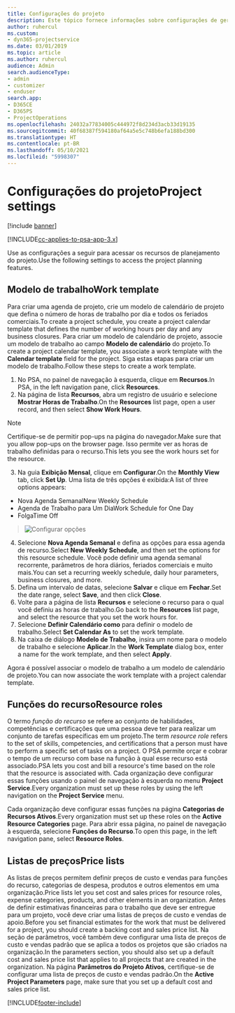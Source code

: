 ```yaml
---
title: Configurações do projeto
description: Este tópico fornece informações sobre configurações de gerenciamento do projeto.
author: ruhercul
ms.custom:
- dyn365-projectservice
ms.date: 03/01/2019
ms.topic: article
ms.author: ruhercul
audience: Admin
search.audienceType:
- admin
- customizer
- enduser
search.app:
- D365CE
- D365PS
- ProjectOperations
ms.openlocfilehash: 24032a77834005c444972f8d234d3acb33d19135
ms.sourcegitcommit: 40f68387f594180af64a5e5c748b6efa188bd300
ms.translationtype: HT
ms.contentlocale: pt-BR
ms.lasthandoff: 05/10/2021
ms.locfileid: "5998307"
---
```

# <a name="project-settings"></a><span data-ttu-id="637dc-103">Configurações do projeto</span><span class="sxs-lookup"><span data-stu-id="637dc-103">Project settings</span></span>

[!include [banner](../includes/psa-now-project-operations.md)]

[!INCLUDE[cc-applies-to-psa-app-3.x](../includes/cc-applies-to-psa-app-3x.md)]

<span data-ttu-id="637dc-104">Use as configurações a seguir para acessar os recursos de planejamento do projeto.</span><span class="sxs-lookup"><span data-stu-id="637dc-104">Use the following settings to access the project planning features.</span></span>

## <a name="work-template"></a><span data-ttu-id="637dc-105">Modelo de trabalho</span><span class="sxs-lookup"><span data-stu-id="637dc-105">Work template</span></span>

<span data-ttu-id="637dc-106">Para criar uma agenda de projeto, crie um modelo de calendário de projeto que defina o número de horas de trabalho por dia e todos os feriados comerciais.</span><span class="sxs-lookup"><span data-stu-id="637dc-106">To create a project schedule, you create a project calendar template that defines the number of working hours per day and any business closures.</span></span> <span data-ttu-id="637dc-107">Para criar um modelo de calendário de projeto, associe um modelo de trabalho ao campo **Modelo de calendário** do projeto.</span><span class="sxs-lookup"><span data-stu-id="637dc-107">To create a project calendar template, you associate a work template with the **Calendar template** field for the project.</span></span> <span data-ttu-id="637dc-108">Siga estas etapas para criar um modelo de trabalho.</span><span class="sxs-lookup"><span data-stu-id="637dc-108">Follow these steps to create a work template.</span></span>

1. <span data-ttu-id="637dc-109">No PSA, no painel de navegação à esquerda, clique em **Recursos**.</span><span class="sxs-lookup"><span data-stu-id="637dc-109">In PSA, in the left navigation pane, click **Resources**.</span></span> 
2. <span data-ttu-id="637dc-110">Na página de lista **Recursos**, abra um registro de usuário e selecione **Mostrar Horas de Trabalho**.</span><span class="sxs-lookup"><span data-stu-id="637dc-110">On the **Resources** list page, open a user record, and then select **Show Work Hours**.</span></span>

  > [!NOTE]
  > <span data-ttu-id="637dc-111">Certifique-se de permitir pop-ups na página do navegador.</span><span class="sxs-lookup"><span data-stu-id="637dc-111">Make sure that you allow pop-ups on the browser page.</span></span> <span data-ttu-id="637dc-112">Isso permite ver as horas de trabalho definidas para o recurso.</span><span class="sxs-lookup"><span data-stu-id="637dc-112">This lets you see the work hours set for the resource.</span></span>
  
3. <span data-ttu-id="637dc-113">Na guia **Exibição Mensal**, clique em **Configurar**.</span><span class="sxs-lookup"><span data-stu-id="637dc-113">On the **Monthly View** tab, click **Set Up**.</span></span> <span data-ttu-id="637dc-114">Uma lista de três opções é exibida:</span><span class="sxs-lookup"><span data-stu-id="637dc-114">A list of three options appears:</span></span> 

  - <span data-ttu-id="637dc-115">Nova Agenda Semanal</span><span class="sxs-lookup"><span data-stu-id="637dc-115">New Weekly Schedule</span></span>
  - <span data-ttu-id="637dc-116">Agenda de Trabalho para Um Dia</span><span class="sxs-lookup"><span data-stu-id="637dc-116">Work Schedule for One Day</span></span>
  - <span data-ttu-id="637dc-117">Folga</span><span class="sxs-lookup"><span data-stu-id="637dc-117">Time Off</span></span>

> ![Configurar opções](media/project-13.png)

4. <span data-ttu-id="637dc-119">Selecione **Nova Agenda Semanal** e defina as opções para essa agenda de recurso.</span><span class="sxs-lookup"><span data-stu-id="637dc-119">Select **New Weekly Schedule**, and then set the options for this resource schedule.</span></span> <span data-ttu-id="637dc-120">Você pode definir uma agenda semanal recorrente, parâmetros de hora diários, feriados comerciais e muito mais.</span><span class="sxs-lookup"><span data-stu-id="637dc-120">You can set a recurring weekly schedule, daily hour parameters, business closures, and more.</span></span>
5. <span data-ttu-id="637dc-121">Defina um intervalo de datas, selecione **Salvar** e clique em **Fechar**.</span><span class="sxs-lookup"><span data-stu-id="637dc-121">Set the date range, select **Save**, and then click **Close**.</span></span> 
6. <span data-ttu-id="637dc-122">Volte para a página de lista **Recursos** e selecione o recurso para o qual você definiu as horas de trabalho.</span><span class="sxs-lookup"><span data-stu-id="637dc-122">Go back to the **Resources** list page, and select the resource that you set the work hours for.</span></span> 
7. <span data-ttu-id="637dc-123">Selecione **Definir Calendário como** para definir o modelo de trabalho.</span><span class="sxs-lookup"><span data-stu-id="637dc-123">Select **Set Calendar As** to set the work template.</span></span> 
8. <span data-ttu-id="637dc-124">Na caixa de diálogo **Modelo de Trabalho**, insira um nome para o modelo de trabalho e selecione **Aplicar**.</span><span class="sxs-lookup"><span data-stu-id="637dc-124">In the **Work Template** dialog box, enter a name for the work template, and then select **Apply**.</span></span> 

<span data-ttu-id="637dc-125">Agora é possível associar o modelo de trabalho a um modelo de calendário de projeto.</span><span class="sxs-lookup"><span data-stu-id="637dc-125">You can now associate the work template with a project calendar template.</span></span>

## <a name="resource-roles"></a><span data-ttu-id="637dc-126">Funções do recurso</span><span class="sxs-lookup"><span data-stu-id="637dc-126">Resource roles</span></span>

<span data-ttu-id="637dc-127">O termo *função do recurso* se refere ao conjunto de habilidades, competências e certificações que uma pessoa deve ter para realizar um conjunto de tarefas específicas em um projeto.</span><span class="sxs-lookup"><span data-stu-id="637dc-127">The term *resource role* refers to the set of skills, competencies, and certifications that a person must have to perform a specific set of tasks on a project.</span></span> <span data-ttu-id="637dc-128">O PSA permite orçar e cobrar o tempo de um recurso com base na função à qual esse recurso está associado.</span><span class="sxs-lookup"><span data-stu-id="637dc-128">PSA lets you cost and bill a resource's time based on the role that the resource is associated with.</span></span> <span data-ttu-id="637dc-129">Cada organização deve configurar essas funções usando o painel de navegação à esquerda no menu **Project Service**.</span><span class="sxs-lookup"><span data-stu-id="637dc-129">Every organization must set up these roles by using the left navigation on the **Project Service** menu.</span></span>

<span data-ttu-id="637dc-130">Cada organização deve configurar essas funções na página **Categorias de Recursos Ativos**.</span><span class="sxs-lookup"><span data-stu-id="637dc-130">Every organization must set up these roles on the **Active Resource Categories** page.</span></span> <span data-ttu-id="637dc-131">Para abrir essa página, no painel de navegação à esquerda, selecione **Funções do Recurso**.</span><span class="sxs-lookup"><span data-stu-id="637dc-131">To open this page, in the left navigation pane, select **Resource Roles**.</span></span>

## <a name="price-lists"></a><span data-ttu-id="637dc-132">Listas de preços</span><span class="sxs-lookup"><span data-stu-id="637dc-132">Price lists</span></span>

<span data-ttu-id="637dc-133">As listas de preços permitem definir preços de custo e vendas para funções do recurso, categorias de despesa, produtos e outros elementos em uma organização.</span><span class="sxs-lookup"><span data-stu-id="637dc-133">Price lists let you set cost and sales prices for resource roles, expense categories, products, and other elements in an organization.</span></span> <span data-ttu-id="637dc-134">Antes de definir estimativas financeiras para o trabalho que deve ser entregue para um projeto, você deve criar uma listas de preços de custo e vendas de apoio.</span><span class="sxs-lookup"><span data-stu-id="637dc-134">Before you set financial estimates for the work that must be delivered for a project, you should create a backing cost and sales price list.</span></span> <span data-ttu-id="637dc-135">Na seção de parâmetros, você também deve configurar uma lista de preços de custo e vendas padrão que se aplica a todos os projetos que são criados na organização.</span><span class="sxs-lookup"><span data-stu-id="637dc-135">In the parameters section, you should also set up a default cost and sales price list that applies to all projects that are created in the organization.</span></span> <span data-ttu-id="637dc-136">Na página **Parâmetros do Projeto Ativos**, certifique-se de configurar uma lista de preços de custo e vendas padrão.</span><span class="sxs-lookup"><span data-stu-id="637dc-136">On the **Active Project Parameters** page, make sure that you set up a default cost and sales price list.</span></span>


[!INCLUDE[footer-include](../includes/footer-banner.md)]
